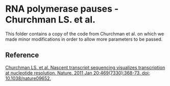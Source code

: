 RNA polymerase pauses - Churchman LS. et al.
============================================

This folder contains a copy of the code from Churchman et al. on which we made minor modifications in order to allow more parameters to be passed.

Reference
---------

[Churchman LS. et al. Nascent transcript sequencing visualizes transcription at nucleotide resolution. Nature. 2011 Jan 20;469(7330):368-73. doi: 10.1038/nature09652.](https://www.ncbi.nlm.nih.gov/pubmed/21248844)
